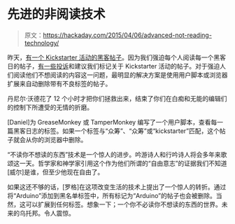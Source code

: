 # 先进的非阅读技术

> 原文：<https://hackaday.com/2015/04/06/advanced-not-reading-technology/>

昨天，[有一个 Kickstarter 活动的黑客帖子](http://hackaday.com/2015/04/05/a-cellular-dev-kit-with-a-data-plan/)。因为我们强迫每个人阅读每一个黑客日的帖子，[有一些投诉](http://hackaday.com/2015/04/05/a-cellular-dev-kit-with-a-data-plan/#comment-2513285)和建议我们标记关于 Kickstarter 活动的帖子。对于强迫人们阅读他们不想阅读的内容这一问题，最明显的解决方案是使用用户脚本或浏览器扩展来自动删除带有不良标签的帖子。

丹尼尔·沃德花了 12 个小时才把你们拯救出来，结束了你们在白痴和无能的编辑们的控制下所遭受的无情的折磨。

[Daniel]为 GreaseMonkey 或 TamperMonkey 编写了一个用户脚本，查看每一篇黑客日志的标签。如果一个标签与“众筹”、“众筹”或“kickstarter”匹配，这个帖子就会从你的浏览器中删除。

“不读你不想读的东西”技术是一个惊人的进步。吟游诗人和行吟诗人将会多年来歌颂这一天。哲学家和神学家引用这个作为他们所谓的“自由意志”的证据我们不知道[威尔]是谁，但至少他现在自由了。

如果这还不够的话，[罗格]在这项改变生活的技术上提出了一个惊人的转折。通过将“Arduino”添加到黑名单标签中，所有标记为“Arduino”的帖子也会被删除。当然，这可以扩展到任何标签。想象一下；一个你不必读你不想读的东西的世界。未来的乌托邦。令人震惊。